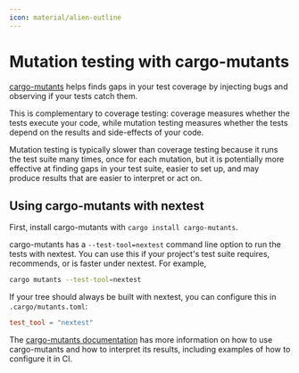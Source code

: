 ```yaml
---
icon: material/alien-outline
---
```


# Mutation testing with cargo-mutants

[cargo-mutants](https://mutants.rs/) helps finds gaps in your test coverage by injecting bugs and observing if your tests catch them.

This is complementary to coverage testing: coverage measures whether the tests execute your code, while mutation testing measures whether the tests depend on the results and side-effects of your code.

Mutation testing is typically slower than coverage testing because it runs the test suite many times, once for each mutation, but it is potentially more effective at finding gaps in your test suite, easier to set up, and may produce results that are easier to interpret or act on.

## Using cargo-mutants with nextest

First, install cargo-mutants with `cargo install cargo-mutants`.

cargo-mutants has a `--test-tool=nextest` command line option to run the tests with nextest. You can use this if your project's test suite requires, recommends, or is faster under nextest. For example,

```sh
cargo mutants --test-tool=nextest
```

If your tree should always be built with nextest, you can configure this in `.cargo/mutants.toml`:

```toml
test_tool = "nextest"
```

The [cargo-mutants documentation](https://mutants.rs/) has more information on how to use cargo-mutants and how to interpret its results, including examples of how to configure it in CI.
